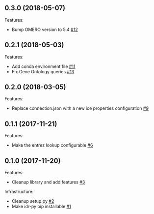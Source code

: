 0.3.0 (2018-05-07)
------------------

Features:

- Bump OMERO version to 5.4 [#12](https://github.com/IDR/idr-py/pull/12)

0.2.1 (2018-05-03)
------------------

Features:

- Add conda environment file [#11](https://github.com/IDR/idr-py/pull/11)
- Fix Gene Ontology queries [#13](https://github.com/IDR/idr-py/pull/13)

0.2.0 (2018-03-05)
------------------

Features:

- Replace connection.json with a new ice properties configuration [#9](https://github.com/IDR/idr-py/pull/9)

0.1.1 (2017-11-21)
------------------

Features:

- Make the entrez lookup configurable [#6](https://github.com/IDR/idr-py/pull/6)

0.1.0 (2017-11-20)
------------------

Features:

- Cleanup library and add features [#3](https://github.com/IDR/idr-py/pull/3)

Infrastructure:

- Cleanup setup.py [#2](https://github.com/IDR/idr-py/pull/2)
- Make idr-py pip installable [#1](https://github.com/IDR/idr-py/pull/1)
